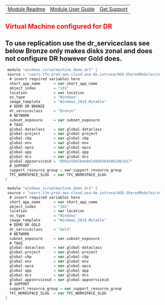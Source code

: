 ||||
|:--|:--|:--
|[Module Readme](https://github.axa.com/ago-sharedtferegistry/terraform-azure-vm/blob/master/README.md)|[Module User Guide](../)|[Get Support](https://confluence.axa.com/confluence/x/L49iDw)|
##
## <font color="red"><b>Virtual Machine configured for DR</b></font>

To use replication use the dr_serviceclass see below Bronze only makes disks zonal and does not configure DR however Gold does.
--
```go
 module "windows_virualmachine_demo_dr1" {
 source = "users.tfe-prod.aws-cloud.axa-de.intraxa/AGO-SharedModules/vm/azure"
  # insert required variables here
  short_app_name      = var.short_app_name
  object_index        = "101"
  location            = var.location
  os_type             = "Windows"
  image_template      = "Windows_2019_Mutable"
  # DEMO DR BRONZE
  dr_serviceclass     = "Bronze"
  # NETWORK
  subnet_exposure     = var.subnet_exposure
  # TAGS
  global-dataclass    = var.global-dataclass
  global-project      = var.global-project
  global-cbp          = var.global-cbp
  global-env          = var.global-env
  global-opco         = var.global-opco
  global-app          = var.global-app
  global-dcs          = var.global-dcs
  global-appserviceid = "db9a158d1b4e8d148dd364e0b24bcb17"
  # SUPPORT
  support_resource_group = var.support_resource_group
  TFC_WORKSPACE_SLUG  = var.TFC_WORKSPACE_SLUG
}

 module "windows_virualmachine_demo_dr2" {
 source = "users.tfe-prod.aws-cloud.axa-de.intraxa/AGO-SharedModules/vm/azure"
  # insert required variables here
  short_app_name      = var.short_app_name
  object_index        = "102"
  location            = var.location
  os_type             = "Windows"
  image_template      = "Windows_2019_Mutable"
  # DEMO DR GOLD
  dr_serviceclass     = "Gold"
  # NETWORK
  subnet_exposure     = var.subnet_exposure
  # TAGS
  global-dataclass    = var.global-dataclass
  global-project      = var.global-project
  global-cbp          = var.global-cbp
  global-env          = var.global-env
  global-opco         = var.global-opco
  global-app          = var.global-app
  global-dcs          = var.global-dcs
  global-appserviceid = var.global-appserviceid
  # SUPPORT
  support_resource_group = var.support_resource_group
  TFC_WORKSPACE_SLUG  = var.TFC_WORKSPACE_SLUG
}
```